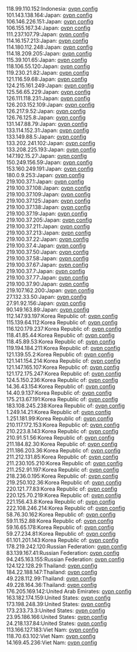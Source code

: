 118.99.110.152:Indonesia: [ovpn config](vpn/118_99_110_152.ovpn)  
101.143.138.164:Japan: [ovpn config](vpn/101_143_138_164.ovpn)  
106.146.226.151:Japan: [ovpn config](vpn/106_146_226_151.ovpn)  
106.155.167.34:Japan: [ovpn config](vpn/106_155_167_34.ovpn)  
111.237.107.79:Japan: [ovpn config](vpn/111_237_107_79.ovpn)  
114.16.157.213:Japan: [ovpn config](vpn/114_16_157_213.ovpn)  
114.180.112.248:Japan: [ovpn config](vpn/114_180_112_248.ovpn)  
114.18.209.205:Japan: [ovpn config](vpn/114_18_209_205.ovpn)  
115.39.101.65:Japan: [ovpn config](vpn/115_39_101_65.ovpn)  
118.106.55.120:Japan: [ovpn config](vpn/118_106_55_120.ovpn)  
119.230.21.82:Japan: [ovpn config](vpn/119_230_21_82.ovpn)  
121.116.59.68:Japan: [ovpn config](vpn/121_116_59_68.ovpn)  
124.215.161.249:Japan: [ovpn config](vpn/124_215_161_249.ovpn)  
125.56.65.229:Japan: [ovpn config](vpn/125_56_65_229.ovpn)  
126.111.118.231:Japan: [ovpn config](vpn/126_111_118_231.ovpn)  
126.203.152.109:Japan: [ovpn config](vpn/126_203_152_109.ovpn)  
126.217.9.52:Japan: [ovpn config](vpn/126_217_9_52.ovpn)  
126.76.125.8:Japan: [ovpn config](vpn/126_76_125_8.ovpn)  
131.147.88.79:Japan: [ovpn config](vpn/131_147_88_79.ovpn)  
133.114.152.31:Japan: [ovpn config](vpn/133_114_152_31.ovpn)  
133.149.88.5:Japan: [ovpn config](vpn/133_149_88_5.ovpn)  
133.202.241.102:Japan: [ovpn config](vpn/133_202_241_102.ovpn)  
133.208.225.193:Japan: [ovpn config](vpn/133_208_225_193.ovpn)  
147.192.15.27:Japan: [ovpn config](vpn/147_192_15_27.ovpn)  
150.249.156.59:Japan: [ovpn config](vpn/150_249_156_59.ovpn)  
153.160.249.191:Japan: [ovpn config](vpn/153_160_249_191.ovpn)  
180.0.9.253:Japan: [ovpn config](vpn/180_0_9_253.ovpn)  
219.100.37.1:Japan: [ovpn config](vpn/219_100_37_1.ovpn)  
219.100.37.108:Japan: [ovpn config](vpn/219_100_37_108.ovpn)  
219.100.37.109:Japan: [ovpn config](vpn/219_100_37_109.ovpn)  
219.100.37.125:Japan: [ovpn config](vpn/219_100_37_125.ovpn)  
219.100.37.138:Japan: [ovpn config](vpn/219_100_37_138.ovpn)  
219.100.37.19:Japan: [ovpn config](vpn/219_100_37_19.ovpn)  
219.100.37.205:Japan: [ovpn config](vpn/219_100_37_205.ovpn)  
219.100.37.211:Japan: [ovpn config](vpn/219_100_37_211.ovpn)  
219.100.37.213:Japan: [ovpn config](vpn/219_100_37_213.ovpn)  
219.100.37.22:Japan: [ovpn config](vpn/219_100_37_22.ovpn)  
219.100.37.4:Japan: [ovpn config](vpn/219_100_37_4.ovpn)  
219.100.37.50:Japan: [ovpn config](vpn/219_100_37_50.ovpn)  
219.100.37.58:Japan: [ovpn config](vpn/219_100_37_58.ovpn)  
219.100.37.67:Japan: [ovpn config](vpn/219_100_37_67.ovpn)  
219.100.37.7:Japan: [ovpn config](vpn/219_100_37_7.ovpn)  
219.100.37.77:Japan: [ovpn config](vpn/219_100_37_77.ovpn)  
219.100.37.90:Japan: [ovpn config](vpn/219_100_37_90.ovpn)  
219.107.162.200:Japan: [ovpn config](vpn/219_107_162_200.ovpn)  
27.132.33.50:Japan: [ovpn config](vpn/27_132_33_50.ovpn)  
27.91.92.156:Japan: [ovpn config](vpn/27_91_92_156.ovpn)  
90.149.163.89:Japan: [ovpn config](vpn/90_149_163_89.ovpn)  
112.147.93.197:Korea Republic of: [ovpn config](vpn/112_147_93_197.ovpn)  
115.139.64.112:Korea Republic of: [ovpn config](vpn/115_139_64_112.ovpn)  
116.120.179.237:Korea Republic of: [ovpn config](vpn/116_120_179_237.ovpn)  
118.41.85.44:Korea Republic of: [ovpn config](vpn/118_41_85_44.ovpn)  
118.45.89.53:Korea Republic of: [ovpn config](vpn/118_45_89_53.ovpn)  
119.194.184.211:Korea Republic of: [ovpn config](vpn/119_194_184_211.ovpn)  
121.139.55.2:Korea Republic of: [ovpn config](vpn/121_139_55_2.ovpn)  
121.141.154.214:Korea Republic of: [ovpn config](vpn/121_141_154_214.ovpn)  
121.147.165.107:Korea Republic of: [ovpn config](vpn/121_147_165_107.ovpn)  
121.172.175.247:Korea Republic of: [ovpn config](vpn/121_172_175_247.ovpn)  
124.5.150.236:Korea Republic of: [ovpn config](vpn/124_5_150_236.ovpn)  
14.36.43.154:Korea Republic of: [ovpn config](vpn/14_36_43_154.ovpn)  
14.40.9.137:Korea Republic of: [ovpn config](vpn/14_40_9_137.ovpn)  
175.213.67.191:Korea Republic of: [ovpn config](vpn/175_213_67_191.ovpn)  
183.108.245.238:Korea Republic of: [ovpn config](vpn/183_108_245_238.ovpn)  
1.249.14.21:Korea Republic of: [ovpn config](vpn/1_249_14_21.ovpn)  
1.251.181.99:Korea Republic of: [ovpn config](vpn/1_251_181_99.ovpn)  
210.117.172.153:Korea Republic of: [ovpn config](vpn/210_117_172_153.ovpn)  
210.223.8.143:Korea Republic of: [ovpn config](vpn/210_223_8_143.ovpn)  
210.91.51.56:Korea Republic of: [ovpn config](vpn/210_91_51_56.ovpn)  
211.184.82.30:Korea Republic of: [ovpn config](vpn/211_184_82_30.ovpn)  
211.186.203.36:Korea Republic of: [ovpn config](vpn/211_186_203_36.ovpn)  
211.212.131.85:Korea Republic of: [ovpn config](vpn/211_212_131_85.ovpn)  
211.230.105.210:Korea Republic of: [ovpn config](vpn/211_230_105_210.ovpn)  
211.252.91.197:Korea Republic of: [ovpn config](vpn/211_252_91_197.ovpn)  
218.236.0.195:Korea Republic of: [ovpn config](vpn/218_236_0_195.ovpn)  
219.250.102.36:Korea Republic of: [ovpn config](vpn/219_250_102_36.ovpn)  
220.121.77.83:Korea Republic of: [ovpn config](vpn/220_121_77_83.ovpn)  
220.125.70.219:Korea Republic of: [ovpn config](vpn/220_125_70_219.ovpn)  
221.156.43.8:Korea Republic of: [ovpn config](vpn/221_156_43_8.ovpn)  
222.108.246.214:Korea Republic of: [ovpn config](vpn/222_108_246_214.ovpn)  
58.76.30.162:Korea Republic of: [ovpn config](vpn/58_76_30_162.ovpn)  
59.11.152.88:Korea Republic of: [ovpn config](vpn/59_11_152_88.ovpn)  
59.16.65.178:Korea Republic of: [ovpn config](vpn/59_16_65_178.ovpn)  
59.27.234.81:Korea Republic of: [ovpn config](vpn/59_27_234_81.ovpn)  
61.101.201.143:Korea Republic of: [ovpn config](vpn/61_101_201_143.ovpn)  
178.219.242.120:Russian Federation: [ovpn config](vpn/178_219_242_120.ovpn)  
83.139.167.41:Russian Federation: [ovpn config](vpn/83_139_167_41.ovpn)  
94.245.163.155:Russian Federation: [ovpn config](vpn/94_245_163_155.ovpn)  
124.122.128.29:Thailand: [ovpn config](vpn/124_122_128_29.ovpn)  
184.22.188.147:Thailand: [ovpn config](vpn/184_22_188_147.ovpn)  
49.228.112.99:Thailand: [ovpn config](vpn/49_228_112_99.ovpn)  
49.228.164.36:Thailand: [ovpn config](vpn/49_228_164_36.ovpn)  
176.205.169.142:United Arab Emirates: [ovpn config](vpn/176_205_169_142.ovpn)  
163.182.174.159:United States: [ovpn config](vpn/163_182_174_159.ovpn)  
173.198.248.39:United States: [ovpn config](vpn/173_198_248_39.ovpn)  
173.233.73.3:United States: [ovpn config](vpn/173_233_73_3.ovpn)  
23.95.186.166:United States: [ovpn config](vpn/23_95_186_166.ovpn)  
24.218.137.84:United States: [ovpn config](vpn/24_218_137_84.ovpn)  
113.166.127.183:Viet Nam: [ovpn config](vpn/113_166_127_183.ovpn)  
118.70.63.102:Viet Nam: [ovpn config](vpn/118_70_63_102.ovpn)  
14.169.45.236:Viet Nam: [ovpn config](vpn/14_169_45_236.ovpn)  
